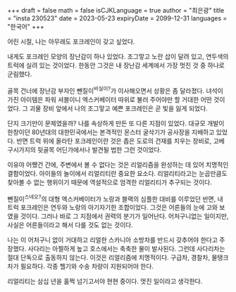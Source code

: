 +++
draft = false
math = false
isCJKLanguage = true
author = "최은광"
title = "insta 230523"
date = 2023-05-23
expiryDate = 2099-12-31
languages = "한국어"
+++

어린 시절, 나는 아무래도 포크레인이 갖고 싶었다.

내게도 포크레인 모양의 장난감이 하나 있었다. 조그맣고 노란 삽이 달려 있고, 연두색의 트럭에 실려 있는 것이었다. 한동안 그것은 내 장난감 세계에서 가장 멋진 것 중 하나로 군림했다.

골목 건너에 장난감 부자인 뺀질이<sup>비실이?</sup>가 이사해오면서 상황은 좀 달라졌다. 녀석이 가진 아이템은 파워 셔블이니 엑스커베이터 따위로 불러 주어야만 할 거대한 어떤 것이었다. 그 괴물 장비 앞에서 나의 조그맣고 예쁜 포크레인은 곧 빛을 잃게 되었다.

단지 크기만이 문제였을까? 나를 속상하게 만든 또 다른 지점이 있었다. 대규모 개발이 한창이던 80년대의 대한민국에서는 본격적인 몬스터 굴삭기가 공사장을 지배하고 있었다. 반면 트럭 위에 올라탄 포크레인이란 것은 좁은 도로의 건재를 치우는 장비로, 고베 구시가지의 뒷골목 어딘가에서나 발견될 법한 그런 것이었다.

이유야 어쨌건 간에, 주변에서 볼 수 없다는 것은 리얼리즘을 완성하는 데 있어 치명적인 결함이었다. 아이들의 놀이에서 리얼리티란 중요한 요소다. 리얼리티라고는 눈곱만큼도 찾아볼 수 없는 행위이기 때문에 역설적으로 엄격한 리얼리티가 추구되는 것이다.

뺀질이<sup>스네오?</sup>의 대형 엑스커베이터가 노랑과 블랙의 심플한 대비를 이루었던 반면, 내 트럭 포크레인은 연두와 노랑의 아기자기한 조합이었다. 그것은 어른들의 눈에 고와 보였을 것이다. 그러나 바로 그 지점에서 권력의 분기가 일어난다. 어처구니없는 일이지만, 사실은 어른들이라고 해서 다를 것도 없는 것이다.

나는 이 어처구니 없이 거대하고 리얼한 스카니아 소방차를 반드시 갖추어야 한다고 주장했다. 사다리는 아찔하게 높고 호스에서는 축축한 물이 발사된다. 그런데 사다리차는 절대 단독으로 출동하지 않는다. 이것은 리얼리즘에 치명적이다. 구급차, 경찰차, 물탱크차가 필요하다. 각종 헬기와 수송 차량이 지원되어야 한다.

리얼리티는 삼십 년을 훌쩍 넘기고서야 현현 중이다. 멋진 일이라고 생각한다.